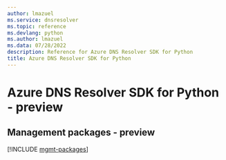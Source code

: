 ```yaml
---
author: lmazuel
ms.service: dnsresolver
ms.topic: reference
ms.devlang: python
ms.author: lmazuel
ms.data: 07/28/2022
description: Reference for Azure DNS Resolver SDK for Python
title: Azure DNS Resolver SDK for Python
---
```

# Azure DNS Resolver SDK for Python - preview

## Management packages - preview
[!INCLUDE [mgmt-packages](dns-resolver-mgmt-index.md)]